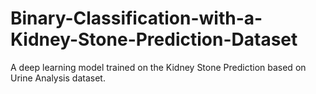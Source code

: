 # Binary-Classification-with-a-Kidney-Stone-Prediction-Dataset
A deep learning model trained on the Kidney Stone Prediction based on Urine Analysis dataset. 
